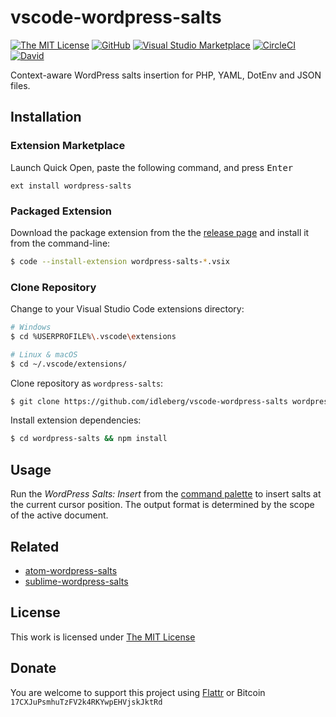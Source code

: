 # vscode-wordpress-salts

[![The MIT License](https://flat.badgen.net/badge/license/MIT/orange)](http://opensource.org/licenses/MIT)
[![GitHub](https://flat.badgen.net/github/release/idleberg/vscode-wordpress-salts)](https://github.com/idleberg/vscode-wordpress-salts/releases)
[![Visual Studio Marketplace](https://vsmarketplacebadge.apphb.com/installs-short/idleberg.wordpress-salts.svg?style=flat-square)](https://marketplace.visualstudio.com/items?itemName=idleberg.wordpress-salts)
[![CircleCI](https://flat.badgen.net/circleci/github/idleberg/vscode-wordpress-salts)](https://circleci.com/gh/idleberg/vscode-wordpress-salts)
[![David](https://flat.badgen.net/david/dep/idleberg/vscode-wordpress-salts)](https://david-dm.org/idleberg/vscode-wordpress-salts)

Context-aware WordPress salts insertion for PHP, YAML, DotEnv and JSON files.

## Installation

### Extension Marketplace

Launch Quick Open, paste the following command, and press <kbd>Enter</kbd>

`ext install wordpress-salts`

### Packaged Extension

Download the package extension from the the [release page](https://github.com/idleberg/vscode-wordpress-salts/releases) and install it from the command-line:

```bash
$ code --install-extension wordpress-salts-*.vsix
```

### Clone Repository

Change to your Visual Studio Code extensions directory:

```bash
# Windows
$ cd %USERPROFILE%\.vscode\extensions

# Linux & macOS
$ cd ~/.vscode/extensions/
```

Clone repository as `wordpress-salts`:

```bash
$ git clone https://github.com/idleberg/vscode-wordpress-salts wordpress-salts
```

Install extension dependencies:


```bash
$ cd wordpress-salts && npm install
```

## Usage

Run the *WordPress Salts: Insert* from the [command palette](https://code.visualstudio.com/docs/editor/codebasics#_command-palette) to insert salts at the current cursor position. The output format is determined by the scope of the active document.

## Related

- [atom-wordpress-salts](https://atom.io/packages/wordpress-salts)
- [sublime-wordpress-salts](https://github.com/idleberg/sublime-wordpress-salts)

## License

This work is licensed under [The MIT License](https://opensource.org/licenses/MIT)

## Donate

You are welcome to support this project using [Flattr](https://flattr.com/submit/auto?user_id=idleberg&url=https://github.com/idleberg/vscode-applescript) or Bitcoin `17CXJuPsmhuTzFV2k4RKYwpEHVjskJktRd`
